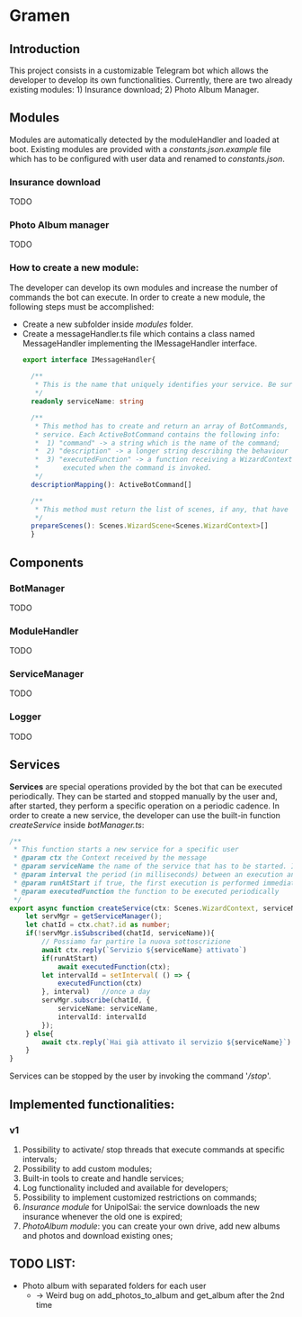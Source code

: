 # Gramen

## Introduction
This project consists in a customizable Telegram bot which allows the developer to develop its own functionalities.
Currently, there are two already existing modules:
    1) Insurance download;
    2) Photo Album Manager.
## Modules
Modules are automatically detected by the moduleHandler and loaded at boot. Existing modules are provided with a *constants.json.example* file which has to be configured with user data and renamed to *constants.json*.
### Insurance download
TODO
### Photo Album manager
TODO
### How to create a new module:
The developer can develop its own modules and increase the number of commands the bot can execute. In order to create a new module, the following steps must be accomplished:
* Create a new subfolder inside *modules* folder.
* Create a messageHandler.ts file which contains a class named MessageHandler implementing the IMessageHandler interface.
  ```ts 
  export interface IMessageHandler{
    
    /**
     * This is the name that uniquely identifies your service. Be sure not to chose already used names
     */
    readonly serviceName: string

    /**
     * This method has to create and return an array of BotCommands, which are the commands that are exposed by the
     * service. Each ActiveBotCommand contains the following info:
     *  1) "command" -> a string which is the name of the command;
     *  2) "description" -> a longer string describing the behaviour of that command;
     *  3) "executedFunction" -> a function receiving a WizardContext as parameter and containing the logic that is
     *      executed when the command is invoked.
     */
    descriptionMapping(): ActiveBotCommand[]

    /**
     * This method must return the list of scenes, if any, that have to be used by your commands
     */
    prepareScenes(): Scenes.WizardScene<Scenes.WizardContext>[]
    }
  ```
## Components
### BotManager
TODO
### ModuleHandler
TODO
### ServiceManager
TODO
### Logger
TODO
## Services
**Services** are special operations provided by the bot that can be executed periodically. They can be started and stopped manually by the user and, after started, they perform a specific operation on a periodic cadence. 
In order to create a new service, the developer can use the built-in function *createService* inside *botManager.ts*:
```ts
/**
 * This function starts a new service for a specific user
 * @param ctx the Context received by the message
 * @param serviceName the name of the service that has to be started. It uniquely identifies the service.
 * @param interval the period (in milliseconds) between an execution and the next one
 * @param runAtStart if true, the first execution is performed immediately
 * @param executedFunction the function to be executed periodically
 */
export async function createService(ctx: Scenes.WizardContext, serviceName: string, interval: number, runAtStart: boolean, executedFunction: (ctx: Scenes.WizardContext) => Promise<void>){
    let servMgr = getServiceManager();
    let chatId = ctx.chat?.id as number;
    if(!servMgr.isSubscribed(chatId, serviceName)){
        // Possiamo far partire la nuova sottoscrizione
        await ctx.reply(`Servizio ${serviceName} attivato`)
        if(runAtStart)
            await executedFunction(ctx);
        let intervalId = setInterval( () => {
            executedFunction(ctx)
        }, interval)   //once a day
        servMgr.subscribe(chatId, {
            serviceName: serviceName,
            intervalId: intervalId
        });
    } else{
        await ctx.reply(`Hai già attivato il servizio ${serviceName}`)
    }
}
```
Services can be stopped by the user by invoking the command '*/stop*'.
## Implemented functionalities:
### v1
1. Possibility to activate/ stop threads that execute commands at specific intervals;
2. Possibility to add custom modules;
3. Built-in tools to create and handle services; 
4. Log functionality included and available for developers; 
5. Possibility to implement customized restrictions on commands; 
6. *Insurance module* for UnipolSai: the service downloads the new insurance whenever the old one is expired; 
7. *PhotoAlbum module*: you can create your own drive, add new albums and photos and download existing ones;

## TODO LIST:
* Photo album with separated folders for each user 
  * -> Weird bug on add_photos_to_album and get_album after the 2nd time